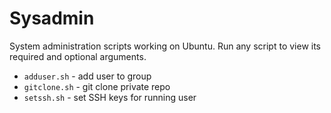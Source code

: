 Sysadmin
========
System administration scripts working on Ubuntu.
Run any script to view its required and optional arguments.

* `adduser.sh` - add user to group
* `gitclone.sh` - git clone private repo
* `setssh.sh` - set SSH keys for running user
